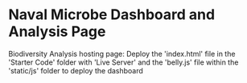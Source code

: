 # Naval Microbe Dashboard and Analysis Page
Biodiversity Analysis hosting page: Deploy the 'index.html' file in the 'Starter Code' folder with 'Live Server' and the 'belly.js' file within the 'static/js' folder to deploy the dashboard
